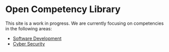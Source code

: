 # Open Competency Library

This site is a work in progress. We are currently focusing on competencies in the following areas:

* [Software Development](/software-development)
* [Cyber Security](/cyber-security)
